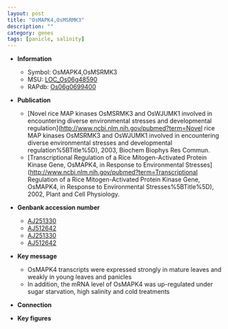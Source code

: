 ```yaml
---
layout: post
title: "OsMAPK4,OsMSRMK3"
description: ""
category: genes
tags: [panicle, salinity]
---
```


* **Information**  
    + Symbol: OsMAPK4,OsMSRMK3  
    + MSU: [LOC_Os06g48590](http://rice.plantbiology.msu.edu/cgi-bin/ORF_infopage.cgi?orf=LOC_Os06g48590)  
    + RAPdb: [Os06g0699400](http://rapdb.dna.affrc.go.jp/viewer/gbrowse_details/irgsp1?name=Os06g0699400)  

* **Publication**  
    + [Novel rice MAP kinases OsMSRMK3 and OsWJUMK1 involved in encountering diverse environmental stresses and developmental regulation](http://www.ncbi.nlm.nih.gov/pubmed?term=Novel rice MAP kinases OsMSRMK3 and OsWJUMK1 involved in encountering diverse environmental stresses and developmental regulation%5BTitle%5D), 2003, Biochem Biophys Res Commun.
    + [Transcriptional Regulation of a Rice Mitogen-Activated Protein Kinase Gene, OsMAPK4, in Response to Environmental Stresses](http://www.ncbi.nlm.nih.gov/pubmed?term=Transcriptional Regulation of a Rice Mitogen-Activated Protein Kinase Gene, OsMAPK4, in Response to Environmental Stresses%5BTitle%5D), 2002, Plant and Cell Physiology.

* **Genbank accession number**  
    + [AJ251330](http://www.ncbi.nlm.nih.gov/nuccore/AJ251330)
    + [AJ512642](http://www.ncbi.nlm.nih.gov/nuccore/AJ512642)
    + [AJ251330](http://www.ncbi.nlm.nih.gov/nuccore/AJ251330)
    + [AJ512642](http://www.ncbi.nlm.nih.gov/nuccore/AJ512642)

* **Key message**  
    + OsMAPK4 transcripts were expressed strongly in mature leaves and weakly in young leaves and panicles
    + In addition, the mRNA level of OsMAPK4 was up-regulated under sugar starvation, high salinity and cold treatments

* **Connection**  

* **Key figures**  


